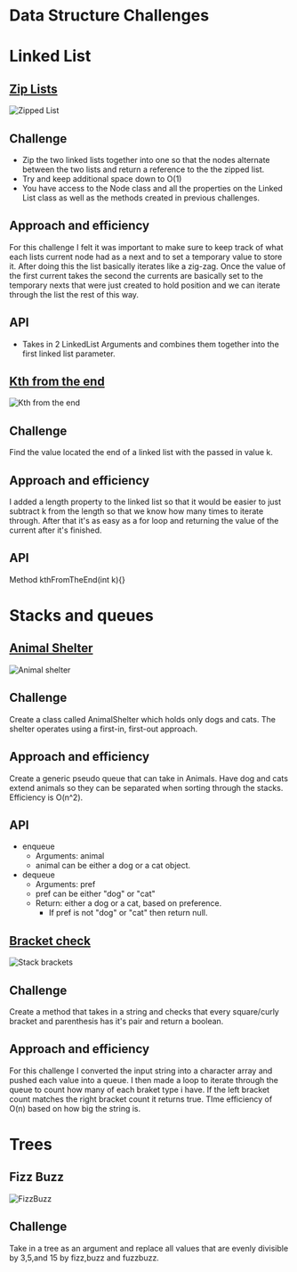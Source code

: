 # Data Structure Challenges

# Linked List

## [Zip Lists](https://github.com/Caelinh/data-structures-and-algorithms/blob/main/java/datastructures/lib/src/main/java/codechallenges/LinkedListChallenges/LinkedListchallenge.java)
![Zipped List](https://user-images.githubusercontent.com/106052558/189578651-fecedc4e-22cc-4902-b723-6ed41c11a66f.jpg)

## Challenge
- Zip the two linked lists together into one so that the nodes alternate between the two lists and return a reference to the the zipped list.
- Try and keep additional space down to O(1)
- You have access to the Node class and all the properties on the Linked List class as well as the methods created in previous challenges.
## Approach and efficiency
For this challenge I felt it was important to make sure to keep track of what each lists current node had as a next and to set a temporary value to store it.
After doing this the list basically iterates like a zig-zag. Once the value of the first current takes the second the currents are basically set to the temporary nexts that were
just created to hold position and we can iterate through the list the rest of this way.
## API
- Takes in 2 LinkedList Arguments and combines them together into the first linked list parameter.

## [Kth from the end](https://github.com/Caelinh/data-structures-and-algorithms/blob/main/java/datastructures/lib/src/main/java/datastructures/LinkedList/LinkedList.java)
![Kth from the end](https://user-images.githubusercontent.com/106052558/189578449-7f79bfc3-8c96-4d72-8b64-6351930424f1.jpg)

## Challenge
Find the value located the end of a linked list with the passed in value k.  

## Approach and efficiency
I added a length property to the linked list so that it would be easier to just subtract k from the length so that we know how many times to iterate through. After that it's as easy as a for loop and returning the value of the current after it's finished.

## API
Method kthFromTheEnd(int k){}

# Stacks and queues

## [Animal Shelter](https://github.com/Caelinh/data-structures-and-algorithms/tree/main/java/datastructures/lib/src/main/java/codechallenges/StacksAndQueues)
![Animal shelter](https://user-images.githubusercontent.com/106052558/189578468-5928f843-751d-4692-9ddf-a92ae9d31717.jpg)

## Challenge
Create a class called AnimalShelter which holds only dogs and cats.
The shelter operates using a first-in, first-out approach.

## Approach and efficiency
Create a generic pseudo queue that can take in Animals. Have dog and cats extend animals so they can be separated when sorting through the stacks. Efficiency is O(n^2).

## API
- enqueue
  - Arguments: animal
  - animal can be either a dog or a cat object.
- dequeue
  - Arguments: pref
  - pref can be either "dog" or "cat"
  - Return: either a dog or a cat, based on preference.
    - If pref is not "dog" or "cat" then return null.
  

## [Bracket check](https://github.com/Caelinh/data-structures-and-algorithms/blob/main/java/datastructures/lib/src/main/java/codechallenges/StacksAndQueues/StackChallenges.java)
![Stack brackets](https://user-images.githubusercontent.com/106052558/189579104-16278a9e-7354-4f41-ac91-2c7961980f6c.jpg)

## Challenge

Create a method that takes in a string and checks that every square/curly bracket and parenthesis has it's pair and return a boolean.  

## Approach and efficiency
For this challenge I converted the input string into a character array and pushed each value into a queue. I then made a loop to iterate through the queue to count how many of each braket type i have. If the left bracket count matches the right bracket count it returns true. TIme efficiency of O(n) based on how big the string is.  

# Trees

## Fizz Buzz
![FizzBuzz](https://user-images.githubusercontent.com/106052558/189582130-1f10ec9d-16de-4e7a-ad3b-4169d8a2220b.jpg)

## Challenge
Take in a tree as an argument and replace all values that are evenly divisible by 3,5,and 15 by fizz,buzz and fuzzbuzz.

